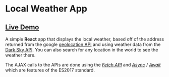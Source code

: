 # Local Weather App

## [Live Demo](https://robo2323.github.io/local-weather)

A simple **React** app that displays the local weather, based off of the address returned from the google [geolocation API](https://developers.google.com/maps/documentation/geolocation/intro) and using weather data from the [Dark Sky API](https://darksky.net/dev). You can also search for any location in the world to see the weather there.

The AJAX calls to the APIs are done using the [*Fetch API*](https://developer.mozilla.org/en-US/docs/Web/API/Fetch_API) and [*Async*](https://developer.mozilla.org/en-US/docs/Web/JavaScript/Reference/Statements/async_function) / [*Await*](https://developer.mozilla.org/en-US/docs/Web/JavaScript/Reference/Operators/await) which are features of the ES2017 standard.